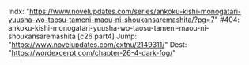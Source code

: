 Indx: "https://www.novelupdates.com/series/ankoku-kishi-monogatari-yuusha-wo-taosu-tameni-maou-ni-shoukansaremashita/?pg=7"
#404: ankoku-kishi-monogatari-yuusha-wo-taosu-tameni-maou-ni-shoukansaremashita [c26 part4]
Jump: "https://www.novelupdates.com/extnu/2149311/"
Dest: "https://wordexcerpt.com/chapter-26-4-dark-fog/"